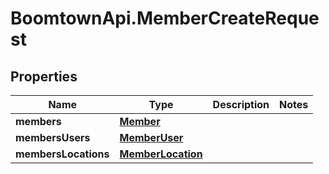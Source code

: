 # BoomtownApi.MemberCreateRequest

## Properties
Name | Type | Description | Notes
------------ | ------------- | ------------- | -------------
**members** | [**Member**](Member.md) |  | 
**membersUsers** | [**MemberUser**](MemberUser.md) |  | 
**membersLocations** | [**MemberLocation**](MemberLocation.md) |  | 


